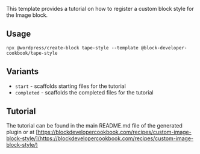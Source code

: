 This template provides a tutorial on how to register a custom block style for the Image block.

## Usage

`npx @wordpress/create-block tape-style --template @block-developer-cookbook/tape-style`

## Variants

-   `start` - scaffolds starting files for the tutorial
-   `completed` - scaffolds the completed files for the tutorial

## Tutorial

The tutorial can be found in the main README.md file of the generated plugin or at [https://blockdevelopercookbook.com/recipes/custom-image-block-style/](https://blockdevelopercookbook.com/recipes/custom-image-block-style/)
